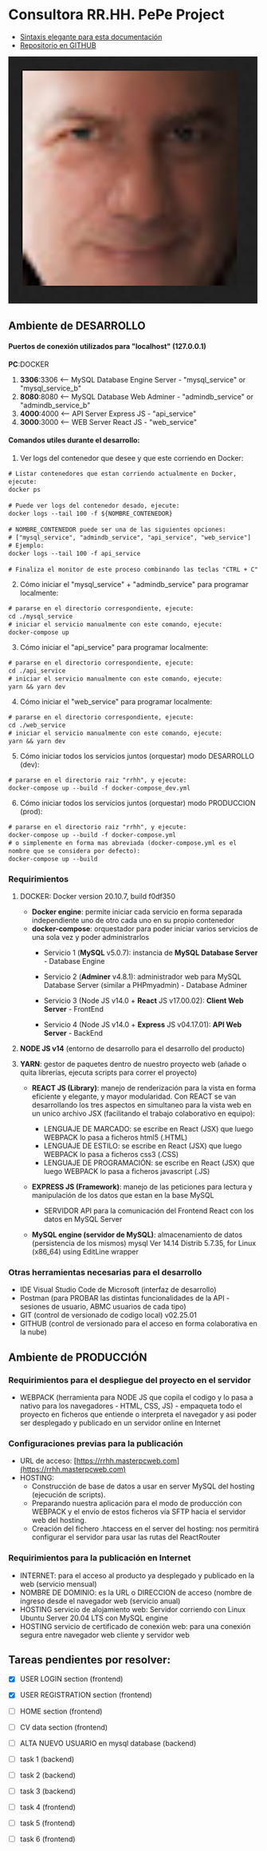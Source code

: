 # Consultora RR.HH. PePe Project
- [Sintaxis elegante para esta documentación](https://docs.github.com/es/github/writing-on-github/getting-started-with-writing-and-formatting-on-github/basic-writing-and-formatting-syntax)
- [Repositorio en GITHUB](https://github.com/sergioarieljuarez/rrhh-express-react)

![alt text](./docs/pepe-docs.png)

## Ambiente de DESARROLLO

#### Puertos de conexión utilizados para "localhost" (127.0.0.1)
**PC**:DOCKER
1. **3306**:3306 <-- MySQL Database Engine Server - "mysql_service" or "mysql_service_b"
2. **8080**:8080 <-- MySQL Database Web Adminer - "admindb_service" or "admindb_service_b"
3. **4000**:4000 <-- API Server Express JS - "api_service"
4. **3000**:3000 <-- WEB Server React JS - "web_service"

#### Comandos utiles durante el desarrollo:

1. Ver logs del contenedor que desee y que este corriendo en Docker:
```
# Listar contenedores que estan corriendo actualmente en Docker, ejecute:
docker ps

# Puede ver logs del contenedor desado, ejecute:
docker logs --tail 100 -f ${NOMBRE_CONTENEDOR} 

# NOMBRE_CONTENEDOR puede ser una de las siguientes opciones: 
# ["mysql_service", "admindb_service", "api_service", "web_service"]
# Ejemplo:
docker logs --tail 100 -f api_service

# Finaliza el monitor de este proceso combinando las teclas "CTRL + C"
```

2. Cómo iniciar el "mysql_service" + "admindb_service" para programar localmente:
```
# pararse en el directorio correspondiente, ejecute:
cd ./mysql_service 
# iniciar el servicio manualmente con este comando, ejecute:
docker-compose up
```

3. Cómo iniciar el "api_service" para programar localmente:
```
# pararse en el directorio correspondiente, ejecute:
cd ./api_service 
# iniciar el servicio manualmente con este comando, ejecute:
yarn && yarn dev
```

4. Cómo iniciar el "web_service" para programar localmente:
```
# pararse en el directorio correspondiente, ejecute:
cd ./web_service 
# iniciar el servicio manualmente con este comando, ejecute:
yarn && yarn dev
```

5. Cómo iniciar todos los servicios juntos (orquestar) modo DESARROLLO (dev):
```
# pararse en el directorio raiz "rrhh", y ejecute:
docker-compose up --build -f docker-compose_dev.yml
```

6. Cómo iniciar todos los servicios juntos (orquestar) modo PRODUCCION (prod):
```
# pararse en el directorio raiz "rrhh", y ejecute:
docker-compose up --build -f docker-compose.yml
# o simplemente en forma mas abreviada (docker-compose.yml es el nombre que se considera por defecto):
docker-compose up --build
```

### Requirimientos
1. DOCKER: Docker version 20.10.7, build f0df350
   - **Docker engine**: permite iniciar cada servicio en forma separada independiente uno de otro cada uno en su propio contenedor
   - **docker-compose**: orquestador para poder iniciar varios servicios de una sola vez y poder administrarlos
      - Servicio 1 (**MySQL** v5.0.7): instancia de **MySQL Database Server** - Database Engine
      
      - Servicio 2 (**Adminer** v4.8.1): administrador web para MySQL Database Server (similar a PHPmyadmin) - Database Adminer
      
      - Servicio 3 (Node JS v14.0 + **React** JS v17.00.02): **Client Web Server** - FrontEnd
      
      - Servicio 4 (Node JS v14.0 + **Express** JS v04.17.01): **API Web Server** - BackEnd
      
2. **NODE JS v14** (entorno de desarrollo para el desarrollo del producto)

3. **YARN**: gestor de paquetes dentro de nuestro proyecto web (añade o quita librerías, ejecuta scripts para correr el proyecto)
   
   - **REACT JS (Library)**: manejo de renderización para la vista en forma eficiente y elegante, y mayor modularidad. Con REACT se van desarrollando los tres aspectos en simultaneo para la vista web en un unico archivo JSX (facilitando el trabajo colaborativo en equipo):
      - LENGUAJE DE MARCADO: se escribe en React (JSX) que luego WEBPACK lo pasa a ficheros html5 (.HTML)
      - LENGUAJE DE ESTILO: se escribe en React (JSX) que luego WEBPACK lo pasa a ficheros css3 (.CSS)
      - LENGUAJE DE PROGRAMACIÓN: se escribe en React (JSX) que luego WEBPACK lo pasa a ficheros javascript (.JS)

   - **EXPRESS JS (Framework)**: manejo de las peticiones para lectura y manipulación de los datos que estan en la base MySQL
      - SERVIDOR API para la comunicación del Frontend React con los datos en MySQL Server
   
   - **MySQL engine (servidor de MySQL)**: almacenamiento de datos (persistencia de los mismos)
	mysql  Ver 14.14 Distrib 5.7.35, for Linux (x86_64) using  EditLine wrapper
### Otras herramientas necesarias para el desarrollo
- IDE Visual Studio Code de Microsoft (interfaz de desarrollo)
- Postman (para PROBAR las distintas funcionalidades de la API - sesiones de usuario, ABMC usuarios de cada tipo)
- GIT (control de versionado de codigo local) v02.25.01
- GITHUB (control de versionado para el acceso en forma colaborativa en la nube)


## Ambiente de PRODUCCIÓN

### Requirimientos para el despliegue del proyecto en el servidor

- WEBPACK (herramienta para NODE JS que copila el codigo y lo pasa a nativo para los navegadores - HTML, CSS, JS) - empaqueta todo el proyecto en ficheros que entiende o interpreta el navegador y asi poder ser desplegado y publicado en un servidor online en Internet

### Configuraciones previas para la publicación
- URL de acceso: [https://rrhh.masterpcweb.com](https://rrhh.masterpcweb.com)
- HOSTING:
    - Construcción de base de datos a usar en server MySQL del hosting (ejecución de scripts).
    - Preparando nuestra aplicación para el modo de producción con WEBPACK y el envío de estos ficheros vía SFTP hacia el servidor web del hosting.
    - Creación del fichero .htaccess en el server del hosting: nos permitirá configurar el servidor para usar las rutas del ReactRouter
    
### Requirimientos para la publicación en Internet
- INTERNET: para el acceso al producto ya desplegado y publicado en la web (servicio mensual)
- NOMBRE DE DOMINIO: es la URL o DIRECCION de acceso (nombre de ingreso desde el navegador web (servicio anual)
- HOSTING servicio de alojamiento web: Servidor corriendo con Linux Ubuntu Server 20.04 LTS con MySQL engine
- HOSTING servicio de certificado de conexión web: para una conexión segura entre navegador web cliente y servidor web

## Tareas pendientes por resolver:
- [x] USER LOGIN section (frontend)
- [x] USER REGISTRATION section (frontend)
- [ ] HOME section (frontend)
- [ ] CV data section  (frontend)
- [ ] ALTA NUEVO USUARIO en mysql database (backend)
- [ ] task 1 (backend)
- [ ] task 2 (backend)
- [ ] task 3 (backend)
- [ ] task 4 (frontend)
- [ ] task 5 (frontend)
- [ ] task 6 (frontend)



